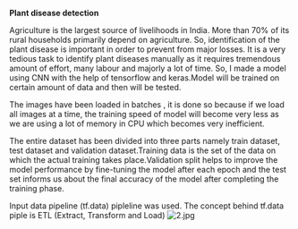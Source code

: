 **Plant disease detection**

Agriculture is the largest source of livelihoods in India. More than 70% of its rural households primarily depend on agriculture. So, identification of the plant disease is important in order to prevent from major losses. It is a very tedious task to identify plant diseases manually as it requires tremendous amount of effort, many labour and majorly a lot of time. So, I made a model using CNN with the help of tensorflow and keras.Model will be trained on certain amount of data and then will be tested.

The images have been loaded in batches , it is done so because if we load all images at a time, the training speed of model will become very less as we are using a lot of memory in CPU which becomes very inefficient.

The entire dataset has been divided into three parts namely train dataset, test dataset and validation dataset.Training data is the set of the data on which the actual training takes place.Validation split helps to improve the model performance by fine-tuning the model after each epoch and the test set informs us about the final accuracy of the model after completing the training phase.

Input data pipeline (tf.data) pipleline was used. The concept behind tf.data piple is ETL (Extract, Transform and Load)
![2.jpg](C:\Users\vadda\OneDrive\Desktop\2.jpg)

